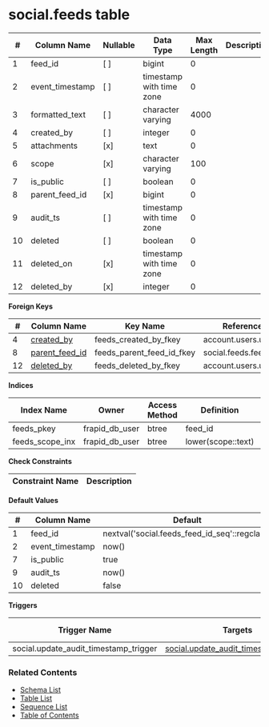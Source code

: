 # social.feeds table



| # | Column Name | Nullable | Data Type | Max Length | Description |
| --- | --- | --- | --- | --- | --- |
| 1 | feed_id | [ ] | bigint | 0 |  |
| 2 | event_timestamp | [ ] | timestamp with time zone | 0 |  |
| 3 | formatted_text | [ ] | character varying | 4000 |  |
| 4 | created_by | [ ] | integer | 0 |  |
| 5 | attachments | [x] | text | 0 |  |
| 6 | scope | [x] | character varying | 100 |  |
| 7 | is_public | [ ] | boolean | 0 |  |
| 8 | parent_feed_id | [x] | bigint | 0 |  |
| 9 | audit_ts | [ ] | timestamp with time zone | 0 |  |
| 10 | deleted | [ ] | boolean | 0 |  |
| 11 | deleted_on | [x] | timestamp with time zone | 0 |  |
| 12 | deleted_by | [x] | integer | 0 |  |



**Foreign Keys**

| # | Column Name | Key Name | References |
| --- | --- | --- | --- |
| 4 | [created_by](../account/users.md) | feeds_created_by_fkey | account.users.user_id |
| 8 | [parent_feed_id](../social/feeds.md) | feeds_parent_feed_id_fkey | social.feeds.feed_id |
| 12 | [deleted_by](../account/users.md) | feeds_deleted_by_fkey | account.users.user_id |



**Indices**

| Index Name | Owner | Access Method | Definition | Description |
| --- | --- | --- | --- | --- |
| feeds_pkey | frapid_db_user | btree | feed_id |  |
| feeds_scope_inx | frapid_db_user | btree | lower(scope::text) |  |



**Check Constraints**

| Constraint Name | Description |
| --- | --- |



**Default Values**

| # | Column Name | Default |
| --- | --- | --- |
| 1 | feed_id | nextval('social.feeds_feed_id_seq'::regclass) |
| 2 | event_timestamp | now() |
| 7 | is_public | true |
| 9 | audit_ts | now() |
| 10 | deleted | false |


**Triggers**

| Trigger Name | Targets | On Event | Timing | Condition | Order | Orientation | Description |
| --- | --- | --- | --- | --- | --- | --- | --- |
| social.update_audit_timestamp_trigger | [social.update_audit_timestamp_trigger](../../functions/social/update_audit_timestamp_trigger-4464330.md) | INSERT | AFTER |  | 0 | ROW |  |


### Related Contents
* [Schema List](../../schemas.md)
* [Table List](../../tables.md)
* [Sequence List](../../sequences.md)
* [Table of Contents](../../README.md)

